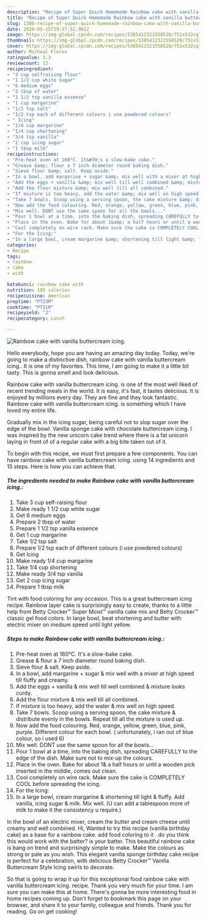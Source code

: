 ```yaml
---
description: "Recipe of Super Quick Homemade Rainbow cake with vanilla buttercream icing."
title: "Recipe of Super Quick Homemade Rainbow cake with vanilla buttercream icing."
slug: 1308-recipe-of-super-quick-homemade-rainbow-cake-with-vanilla-buttercream-icing
date: 2020-05-15T19:57:52.902Z
image: https://img-global.cpcdn.com/recipes/5365412321558528/751x532cq70/rainbow-cake-with-vanilla-buttercream-icing-recipe-main-photo.jpg
thumbnail: https://img-global.cpcdn.com/recipes/5365412321558528/751x532cq70/rainbow-cake-with-vanilla-buttercream-icing-recipe-main-photo.jpg
cover: https://img-global.cpcdn.com/recipes/5365412321558528/751x532cq70/rainbow-cake-with-vanilla-buttercream-icing-recipe-main-photo.jpg
author: Micheal Flores
ratingvalue: 3.3
reviewcount: 12
recipeingredient:
- "3 cup selfraising flour"
- "1 1/2 cup white sugar"
- "6 medium eggs"
- "2 tbsp of water"
- "1 1/2 tsp vanilla essence"
- "1 cup margarine"
- "1/2 tsp salt"
- "1/2 tsp each of different colours i use powdered colours"
- " Icing"
- "1/4 cup margarine"
- "1/4 cup shortening"
- "3/4 tsp vanilla"
- "2 cup icing sugar"
- "1 tbsp milk"
recipeinstructions:
- "Pre-heat oven at 160°C. It&#39;s a slow-bake cake."
- "Grease &amp; flour a 7 inch diameter round baking dish."
- "Sieve flour &amp; salt. Keep aside."
- "In a bowl, add margarine + sugar &amp; mix well with a mixer at high speed till fluffy and creamy."
- "Add the eggs + vanilla &amp; mix well till well combined &amp; mixture looks curdy."
- "Add the flour mixture &amp; mix well till all combined."
- "If mixture is too heavy, add the water &amp; mix well on high speed."
- "Take 7 bowls. Scoop using a serving spoon, the cake mixture &amp; distribute evenly in the bowls. Repeat till all the mixture is used up."
- "Now add the food colouring. Red, orange, yellow, green, blue, pink, purple. Different colour for each bowl.  ( unfortunately, i ran out of blue colour, so i used 6)"
- "Mix well. DONT use the same spoon for all the bowls..."
- "Pour 1 bowl at a time, into the baking dish, spreading CAREFULLY to the edge of the dish. Make sure not to mix-up the colours."
- "Place in the oven. Bake for about 1&amp; a half hours or until a wooden pick inserted in the middle, comes out clean."
- "Cool completely on wire rack. Make sure the cake is COMPLETELY COOL before spreading the icing."
- "For the Icing:"
- "In a large bowl, cream margarine &amp; shortening till light &amp; fluffy. Add vanilla, icing sugar &amp; milk. Mix well. (U can add a tablespoon more of milk to make it the consistency u require.)"
categories:
- Recipe
tags:
- rainbow
- cake
- with

katakunci: rainbow cake with 
nutrition: 105 calories
recipecuisine: American
preptime: "PT23M"
cooktime: "PT31M"
recipeyield: "2"
recipecategory: Lunch

---
```



![Rainbow cake with vanilla buttercream icing.](https://img-global.cpcdn.com/recipes/5365412321558528/751x532cq70/rainbow-cake-with-vanilla-buttercream-icing-recipe-main-photo.jpg)

Hello everybody, hope you are having an amazing day today. Today, we're going to make a distinctive dish, rainbow cake with vanilla buttercream icing.. It is one of my favorites. This time, I am going to make it a little bit tasty. This is gonna smell and look delicious.

Rainbow cake with vanilla buttercream icing. is one of the most well liked of recent trending meals in the world. It is easy, it's fast, it tastes delicious. It is enjoyed by millions every day. They are fine and they look fantastic. Rainbow cake with vanilla buttercream icing. is something which I have loved my entire life.

Gradually mix in the icing sugar, being careful not to slop sugar over the edge of the bowl. Vanilla sponge cake with chocolate buttercream icing. I was inspired by the new unicorn cake trend where there is a fat unicorn laying in front of of a regular cake with a big bite taken out of it.


To begin with this recipe, we must first prepare a few components. You can have rainbow cake with vanilla buttercream icing. using 14 ingredients and 15 steps. Here is how you can achieve that.

<!--inarticleads1-->

##### The ingredients needed to make Rainbow cake with vanilla buttercream icing.:

1. Take 3 cup self-raising flour
1. Make ready 1 1/2 cup white sugar
1. Get 6 medium eggs
1. Prepare 2 tbsp of water
1. Prepare 1 1/2 tsp vanilla essence
1. Get 1 cup margarine
1. Take 1/2 tsp salt
1. Prepare 1/2 tsp each of different colours (i use powdered colours)
1. Get  Icing
1. Make ready 1/4 cup margarine
1. Take 1/4 cup shortening
1. Make ready 3/4 tsp vanilla
1. Get 2 cup icing sugar
1. Prepare 1 tbsp milk


Tint with food coloring for any occasion. This is a great buttercream icing recipe. Rainbow layer cake is surprisingly easy to create, thanks to a little help from Betty Crocker™ Super Moist™ vanilla cake mix and Betty Crocker™ classic gel food colors. In large bowl, beat shortening and butter with electric mixer on medium speed until light yellow. 

<!--inarticleads2-->

##### Steps to make Rainbow cake with vanilla buttercream icing.:

1. Pre-heat oven at 160°C. It&#39;s a slow-bake cake.
1. Grease &amp; flour a 7 inch diameter round baking dish.
1. Sieve flour &amp; salt. Keep aside.
1. In a bowl, add margarine + sugar &amp; mix well with a mixer at high speed till fluffy and creamy.
1. Add the eggs + vanilla &amp; mix well till well combined &amp; mixture looks curdy.
1. Add the flour mixture &amp; mix well till all combined.
1. If mixture is too heavy, add the water &amp; mix well on high speed.
1. Take 7 bowls. Scoop using a serving spoon, the cake mixture &amp; distribute evenly in the bowls. Repeat till all the mixture is used up.
1. Now add the food colouring. Red, orange, yellow, green, blue, pink, purple. Different colour for each bowl.  ( unfortunately, i ran out of blue colour, so i used 6)
1. Mix well. DONT use the same spoon for all the bowls...
1. Pour 1 bowl at a time, into the baking dish, spreading CAREFULLY to the edge of the dish. Make sure not to mix-up the colours.
1. Place in the oven. Bake for about 1&amp; a half hours or until a wooden pick inserted in the middle, comes out clean.
1. Cool completely on wire rack. Make sure the cake is COMPLETELY COOL before spreading the icing.
1. For the Icing:
1. In a large bowl, cream margarine &amp; shortening till light &amp; fluffy. Add vanilla, icing sugar &amp; milk. Mix well. (U can add a tablespoon more of milk to make it the consistency u require.)


In the bowl of an electric mixer, cream the butter and cream cheese until creamy and well combined. Hi, Wanted to try this recipe (vanilla birthday cake) as a base for a rainbow cake. add food coloring to it . do you think this would work with the batter? is your batter. This beautiful rainbow cake is bang on trend and surprisingly simple to make. Make the colours as strong or pale as you wish. This elegant vanilla sponge birthday cake recipe is perfect for a celebration, with delicious Betty Crocker™ Vanilla Buttercream Style Icing swirls to decorate. 

So that is going to wrap it up for this exceptional food rainbow cake with vanilla buttercream icing. recipe. Thank you very much for your time. I am sure you can make this at home. There's gonna be more interesting food in home recipes coming up. Don't forget to bookmark this page on your browser, and share it to your family, colleague and friends. Thank you for reading. Go on get cooking!
